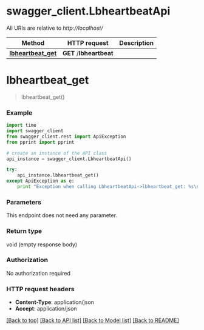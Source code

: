 # swagger_client.LbheartbeatApi

All URIs are relative to *http://localhost/*

Method | HTTP request | Description
------------- | ------------- | -------------
[**lbheartbeat_get**](LbheartbeatApi.md#lbheartbeat_get) | **GET** /__lbheartbeat__ | 


# **lbheartbeat_get**
> lbheartbeat_get()



### Example 
```python
import time
import swagger_client
from swagger_client.rest import ApiException
from pprint import pprint

# create an instance of the API class
api_instance = swagger_client.LbheartbeatApi()

try: 
    api_instance.lbheartbeat_get()
except ApiException as e:
    print "Exception when calling LbheartbeatApi->lbheartbeat_get: %s\n" % e
```

### Parameters
This endpoint does not need any parameter.

### Return type

void (empty response body)

### Authorization

No authorization required

### HTTP request headers

 - **Content-Type**: application/json
 - **Accept**: application/json

[[Back to top]](#) [[Back to API list]](../README.md#documentation-for-api-endpoints) [[Back to Model list]](../README.md#documentation-for-models) [[Back to README]](../README.md)

